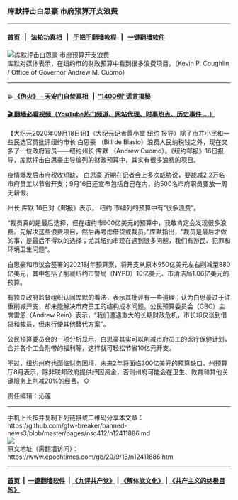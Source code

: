 ### 库默抨击白思豪   市府预算开支浪费
------------------------

#### [首页](https://github.com/gfw-breaker/banned-news3/blob/master/README.md) &nbsp;&nbsp;|&nbsp;&nbsp; [法轮功真相](https://github.com/begood0513/basic/blob/master/README.md)  &nbsp;&nbsp;|&nbsp;&nbsp; [手把手翻墙教程](https://github.com/gfw-breaker/guides/wiki)  &nbsp;&nbsp;|&nbsp;&nbsp; [一键翻墙软件](https://github.com/gfw-breaker/nogfw/blob/master/README.md)  



<div><img alt="库默抨击白思豪   市府预算开支浪费" class="attachment-djy_600_400 size-djy_600_400 wp-post-image" src="https://i.epochtimes.com/assets/uploads/2020/09/8e1fe113829e352fcf5477b8d41cec3a-600x400.jpg"/>
<div class="caption">
 库默对媒体表示，在纽约市的财政预算中看到很多浪费项目。（Kevin P. Coughlin / Office of Governor Andrew M. Cuomo）
</div></div><hr/>

#### 💥 [《伪火》 - 天安门自焚真相 ](http://158.247.195.190:10000/videos/blog/weihuo.html)&nbsp; |&nbsp; [“1400例”谎言揭秘  ](http://158.247.195.190:10000/videos/blog/jiexi1400.html)

#### [ 🎬  翻墙必看视频（YouTube热门频道、网站代理、时事热点、历史事件 ...）](https://github.com/gfw-breaker/links/blob/master/banned.md)

<div><p>
 【大纪元2020年09月18日讯】（大纪元记者黄小堂
 <ok href="https://www.epochtimes.com/gb/tag/%E7%BA%BD%E7%BA%A6.html">
  纽约
 </ok>
 报导）除了市井小民和一些民选官员批评纽约市长
 <ok href="https://www.epochtimes.com/gb/tag/%E7%99%BD%E6%80%9D%E8%B1%AA.html">
  白思豪
 </ok>
 （Bill de Blasio）浪费人民纳税钱之外，现在又多了一位政府官员——纽约州长
 <ok href="https://www.epochtimes.com/gb/tag/%E5%BA%93%E9%BB%98.html">
  库默
 </ok>
 （Andrew Cuomo）。《纽约邮报》16日报导，库默抨击白思豪主导编列的财政预算中，其实有很多浪费的项目。
</p>
<p>
 疫情爆发后市府税收短缺，
 <ok href="https://www.epochtimes.com/gb/tag/%E7%99%BD%E6%80%9D%E8%B1%AA.html">
  白思豪
 </ok>
 近期在记者会上多次威胁说，要裁减2.2万名市府员工以节省开支；9月16日还宣布包括自己在内，约500名市府职员要放一周无薪假。
</p>
<p>
 州长
 <ok href="https://www.epochtimes.com/gb/tag/%E5%BA%93%E9%BB%98.html">
  库默
 </ok>
 16日对《邮报》表示，
 <ok href="https://www.epochtimes.com/gb/tag/%E7%BA%BD%E7%BA%A6.html">
  纽约
 </ok>
 市编列的预算中有“很多浪费”。
</p>
<p>
 “裁员真的是最后选择，但在纽约市900亿美元的预算中，我敢肯定会发现很多浪费。先解决这些浪费项目，然后再考虑借贷或裁员。”库默指出，“裁员是最后才做的事，是最后不得以的选择；尤其纽约市现在遇到很多问题，我们有游民、犯罪和环境卫生问题”。
</p>
<p>
 白思豪和市议会签署的2021财年预算案，将开支从原本950亿美元左右削减至880亿美元，其中包括了削减纽约市警局（NYPD）10亿美元、市清洁局1.06亿美元的预算。
</p>
<p>
 有独立政府监督组织认同库默的看法，表示其批评有一些道理；认为白思豪过于注重削减开支，却未能解决市府员工的结构成本问题。公民预算委员会（CBC）主席雷恩（Andrew Rein）表示，“我们遭遇重大的长期财政危机，市长却仅谈到借贷和裁员，但未行使其他替代方案”。
</p>
<p>
 公民预算委员会的一项分析显示，白思豪其实可以削减市府员工的医疗保健计划，合并各个工会附带的福利等，这样就可轻松节省10亿元开支。
</p>
<p>
 不过，纽约州府也面临财务困境，未来2年将面临300亿美元的预算缺口。州预算厅8月表示，除非联邦政府提供纾困资金，否则州府可能会在卫生、教育和其他关键服务上削减20%的经费。◇
</p>
<p>
 责任编辑：沁莲
</p>
</div>
<hr/>
手机上长按并复制下列链接或二维码分享本文章：<br/>
https://github.com/gfw-breaker/banned-news3/blob/master/pages/nsc412/n12411886.md <br/>
<a href='https://github.com/gfw-breaker/banned-news3/blob/master/pages/nsc412/n12411886.md'><img src='https://github.com/gfw-breaker/banned-news3/blob/master/pages/nsc412/n12411886.md.png'/></a> <br/>
原文地址（需翻墙访问）：https://www.epochtimes.com/gb/20/9/18/n12411886.htm


------------------------
#### [首页](https://github.com/gfw-breaker/banned-news3/blob/master/README.md) &nbsp;|&nbsp; [一键翻墙软件](https://github.com/gfw-breaker/nogfw/blob/master/README.md) &nbsp;| [《九评共产党》](https://github.com/gfw-breaker/9ping.md/blob/master/README.md#九评之一评共产党是什么) | [《解体党文化》](https://github.com/gfw-breaker/jtdwh.md/blob/master/README.md) | [《共产主义的终极目的》](https://github.com/gfw-breaker/gczydzjmd.md/blob/master/README.md)


<img src='http://gfw-breaker.win/banned-news3/pages/nsc412/n12411886.md' width='0px' height='0px'/>